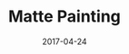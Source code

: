 ---
layout: post
title: Matte Painting
date: 2017-04-24
name: matte_paint
img: matte_paint_tab.png
alt: image-alt
description: ""
image_items: [
    {
        title: Matte Painting,
        description: "Painted in Photoshop, modeled in Maya, projected and comped in Nuke"
    },
    {
        vimeo_video: "https://vimeo.com/250064589",
        description: ""
    },
    {
        img: ass05_001_mp_f1001_v003.jpg,
        description: ""
    },
    
]
---